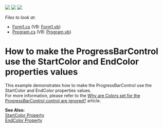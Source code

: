 <!-- default badges list -->
![](https://img.shields.io/endpoint?url=https://codecentral.devexpress.com/api/v1/VersionRange/128621677/10.1.6%2B)
[![](https://img.shields.io/badge/Open_in_DevExpress_Support_Center-FF7200?style=flat-square&logo=DevExpress&logoColor=white)](https://supportcenter.devexpress.com/ticket/details/E870)
[![](https://img.shields.io/badge/📖_How_to_use_DevExpress_Examples-e9f6fc?style=flat-square)](https://docs.devexpress.com/GeneralInformation/403183)
<!-- default badges end -->
<!-- default file list -->
*Files to look at*:

* [Form1.cs](./CS/Form1.cs) (VB: [Form1.vb](./VB/Form1.vb))
* [Program.cs](./CS/Program.cs) (VB: [Program.vb](./VB/Program.vb))
<!-- default file list end -->
# How to make the ProgressBarControl use the StartColor and EndColor properties values


<p>This example demonstrates how to make the ProgressBarControl use the StartColor and EndColor properties values. <br />
For more information, please refer to the <a href="https://www.devexpress.com/Support/Center/p/A965">Why are Colors set for the ProgressBarControl control are ignored?</a> article.</p><p><strong>See Also:</strong><br />
<a href="http://documentation.devexpress.com/#WindowsForms/DevExpressXtraEditorsRepositoryRepositoryItemBaseProgressBar_StartColortopic">StartColor Property</a><br />
<a href="http://documentation.devexpress.com/#WindowsForms/DevExpressXtraEditorsRepositoryRepositoryItemBaseProgressBar_EndColortopic">EndColor Property</a></p>

<br/>


